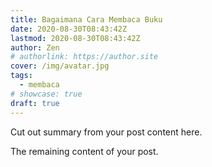 ```yaml
---
title: Bagaimana Cara Membaca Buku
date: 2020-08-30T08:43:42Z
lastmod: 2020-08-30T08:43:42Z
author: Zen
# authorlink: https://author.site
cover: /img/avatar.jpg
tags:
  - membaca
# showcase: true
draft: true
---
```


Cut out summary from your post content here.

<!--more-->

The remaining content of your post.

